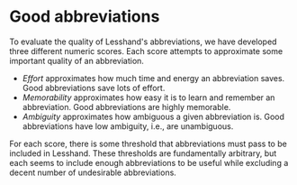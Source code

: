 # Good abbreviations

To evaluate the quality of Lesshand's abbreviations, we have developed three
different numeric scores. Each score attempts to approximate some important
quality of an abbreviation.

- *Effort* approximates how much time and energy an abbreviation saves. Good
  abbreviations save lots of effort.
- *Memorability* approximates how easy it is to learn and remember an
  abbreviation. Good abbreviations are highly memorable.
- *Ambiguity* approximates how ambiguous a given abbreviation is. Good
  abbreviations have low ambiguity, i.e., are unambiguous.

For each score, there is some threshold that abbreviations must pass to be
included in Lesshand. These thresholds are fundamentally arbitrary, but each
seems to include enough abbreviations to be useful while excluding a decent
number of undesirable abbreviations.
